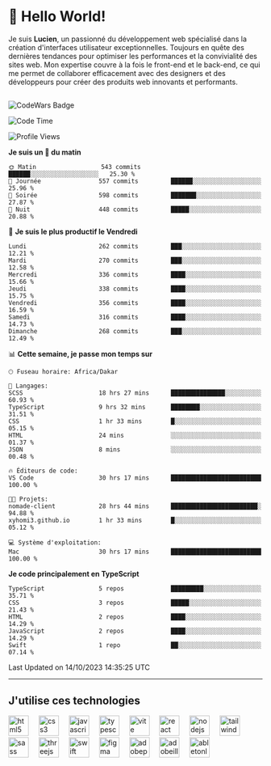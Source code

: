 # 👋 Hello World!

Je suis **Lucien**, un passionné du développement web spécialisé dans la création d'interfaces utilisateur exceptionnelles. Toujours en quête des dernières tendances pour optimiser les performances et la convivialité des sites web. Mon expertise couvre à la fois le front-end et le back-end, ce qui me permet de collaborer efficacement avec des designers et des développeurs pour créer des produits web innovants et performants.

##

![CodeWars Badge](https://www.codewars.com/users/xyhomi3/badges/small)

<!--START_SECTION:waka-->
![Code Time](http://img.shields.io/badge/Code%20Time-117%20hrs%2037%20mins-blue)

![Profile Views](http://img.shields.io/badge/Vues%20du%20profil-21-blue)

**Je suis un 🐤 du matin** 

```text
🌞 Matin                  543 commits         ██████░░░░░░░░░░░░░░░░░░░   25.30 % 
🌆 Journée                557 commits         ██████░░░░░░░░░░░░░░░░░░░   25.96 % 
🌃 Soirée                 598 commits         ███████░░░░░░░░░░░░░░░░░░   27.87 % 
🌙 Nuit                   448 commits         █████░░░░░░░░░░░░░░░░░░░░   20.88 % 
```
📅 **Je suis le plus productif le Vendredi** 

```text
Lundi                    262 commits         ███░░░░░░░░░░░░░░░░░░░░░░   12.21 % 
Mardi                    270 commits         ███░░░░░░░░░░░░░░░░░░░░░░   12.58 % 
Mercredi                 336 commits         ████░░░░░░░░░░░░░░░░░░░░░   15.66 % 
Jeudi                    338 commits         ████░░░░░░░░░░░░░░░░░░░░░   15.75 % 
Vendredi                 356 commits         ████░░░░░░░░░░░░░░░░░░░░░   16.59 % 
Samedi                   316 commits         ████░░░░░░░░░░░░░░░░░░░░░   14.73 % 
Dimanche                 268 commits         ███░░░░░░░░░░░░░░░░░░░░░░   12.49 % 
```


📊 **Cette semaine, je passe mon temps sur** 

```text
🕑︎ Fuseau horaire: Africa/Dakar

💬 Langages: 
SCSS                     18 hrs 27 mins      ███████████████░░░░░░░░░░   60.93 % 
TypeScript               9 hrs 32 mins       ████████░░░░░░░░░░░░░░░░░   31.51 % 
CSS                      1 hr 33 mins        █░░░░░░░░░░░░░░░░░░░░░░░░   05.15 % 
HTML                     24 mins             ░░░░░░░░░░░░░░░░░░░░░░░░░   01.37 % 
JSON                     8 mins              ░░░░░░░░░░░░░░░░░░░░░░░░░   00.48 % 

🔥 Éditeurs de code: 
VS Code                  30 hrs 17 mins      █████████████████████████   100.00 % 

🐱‍💻 Projets: 
nomade-client            28 hrs 44 mins      ████████████████████████░   94.88 % 
xyhomi3.github.io        1 hr 33 mins        █░░░░░░░░░░░░░░░░░░░░░░░░   05.12 % 

💻 Système d'exploitation: 
Mac                      30 hrs 17 mins      █████████████████████████   100.00 % 
```

**Je code principalement en TypeScript** 

```text
TypeScript               5 repos             █████████░░░░░░░░░░░░░░░░   35.71 % 
CSS                      3 repos             █████░░░░░░░░░░░░░░░░░░░░   21.43 % 
HTML                     2 repos             ████░░░░░░░░░░░░░░░░░░░░░   14.29 % 
JavaScript               2 repos             ████░░░░░░░░░░░░░░░░░░░░░   14.29 % 
Swift                    1 repo              ██░░░░░░░░░░░░░░░░░░░░░░░   07.14 % 
```




 Last Updated on 14/10/2023 14:35:25 UTC
<!--END_SECTION:waka-->
---

## J'utilise ces technologies

<div align="left">
  <img src="https://skillicons.dev/icons?i=html" height="40" alt="html5 logo"  />
  <img width="12" />
  <img src="https://skillicons.dev/icons?i=css" height="40" alt="css3 logo"  />
  <img width="12" />
  <img src="https://skillicons.dev/icons?i=js" height="40" alt="javascript logo"  />
  <img width="12" />
  <img src="https://skillicons.dev/icons?i=ts" height="40" alt="typescript logo"  />
  <img width="12" />
  <img src="https://skillicons.dev/icons?i=vite" height="40" alt="vite logo"  />
  <img width="12" />
  <img src="https://skillicons.dev/icons?i=react" height="40" alt="react logo"  />
  <img width="12" />
  <img src="https://cdn.jsdelivr.net/gh/devicons/devicon/icons/nodejs/nodejs-original.svg" height="40" alt="nodejs logo"  />
  <img width="12" />
  <img src="https://skillicons.dev/icons?i=tailwind" height="40" alt="tailwindcss logo"  />
  <img width="12" />
  <img src="https://skillicons.dev/icons?i=sass" height="40" alt="sass logo"  />
  <img width="12" />
  <img src="https://skillicons.dev/icons?i=threejs" height="40" alt="threejs logo"  />
  <img width="12" />
  <img src="https://skillicons.dev/icons?i=swift" height="40" alt="swift logo"  />
  <img width="12" />
  <img src="https://skillicons.dev/icons?i=figma" height="40" alt="figma logo"  />
  <img width="12" />
  <img src="https://skillicons.dev/icons?i=ps" height="40" alt="adobephotoshop logo"  />
  <img width="12" />
  <img src="https://skillicons.dev/icons?i=ai" height="40" alt="adobeillustrator logo"  />
  <img width="12" />
  <img src="https://skillicons.dev/icons?i=ableton" height="40" alt="abletonlive logo"  />
</div>



